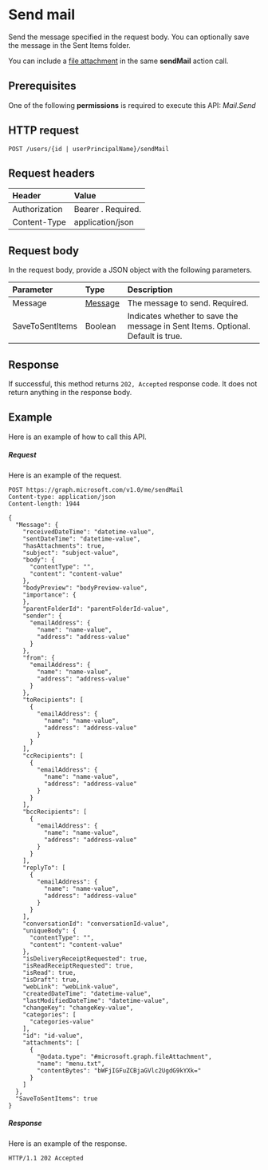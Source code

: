 # Send mail

Send the message specified in the request body. You can optionally save the message in the Sent Items folder.

You can include a [file attachment](../resources/fileattachment.md) in the same **sendMail** action call.

## Prerequisites
One of the following **permissions** is required to execute this API: *Mail.Send*

## HTTP request
<!-- { "blockType": "ignored" } -->
```http
POST /users/{id | userPrincipalName}/sendMail
```
## Request headers
| Header       | Value |
|:---------------|:--------|
| Authorization  | Bearer <token>. Required.  |
| Content-Type  | application/json  |

## Request body
In the request body, provide a JSON object with the following parameters.

| Parameter	   | Type	|Description|
|:---------------|:--------|:----------|
|Message|[Message](../resources/message.md)|The message to send. Required.|
|SaveToSentItems|Boolean|Indicates whether to save the message in Sent Items. Optional. Default is true.|

## Response
If successful, this method returns `202, Accepted` response code. It does not return anything in the response body.

## Example
Here is an example of how to call this API.
##### Request
Here is an example of the request.
<!-- {
  "blockType": "request",
  "name": "user_sendmail"
}-->
```http
POST https://graph.microsoft.com/v1.0/me/sendMail
Content-type: application/json
Content-length: 1944

{
  "Message": {
    "receivedDateTime": "datetime-value",
    "sentDateTime": "datetime-value",
    "hasAttachments": true,
    "subject": "subject-value",
    "body": {
      "contentType": "",
      "content": "content-value"
    },
    "bodyPreview": "bodyPreview-value",
    "importance": {
    },
    "parentFolderId": "parentFolderId-value",
    "sender": {
      "emailAddress": {
        "name": "name-value",
        "address": "address-value"
      }
    },
    "from": {
      "emailAddress": {
        "name": "name-value",
        "address": "address-value"
      }
    },
    "toRecipients": [
      {
        "emailAddress": {
          "name": "name-value",
          "address": "address-value"
        }
      }
    ],
    "ccRecipients": [
      {
        "emailAddress": {
          "name": "name-value",
          "address": "address-value"
        }
      }
    ],
    "bccRecipients": [
      {
        "emailAddress": {
          "name": "name-value",
          "address": "address-value"
        }
      }
    ],
    "replyTo": [
      {
        "emailAddress": {
          "name": "name-value",
          "address": "address-value"
        }
      }
    ],
    "conversationId": "conversationId-value",
    "uniqueBody": {
      "contentType": "",
      "content": "content-value"
    },
    "isDeliveryReceiptRequested": true,
    "isReadReceiptRequested": true,
    "isRead": true,
    "isDraft": true,
    "webLink": "webLink-value",
    "createdDateTime": "datetime-value",
    "lastModifiedDateTime": "datetime-value",
    "changeKey": "changeKey-value",
    "categories": [
      "categories-value"
    ],
    "id": "id-value",
    "attachments": [
      {
        "@odata.type": "#microsoft.graph.fileAttachment",
        "name": "menu.txt",
        "contentBytes": "bWFjIGFuZCBjaGVlc2UgdG9kYXk="
      }
    ]
  },
  "SaveToSentItems": true
}
```

##### Response
Here is an example of the response.
<!-- {
  "blockType": "response",
  "truncated": true
} -->
```http
HTTP/1.1 202 Accepted
```

<!-- uuid: 8fcb5dbc-d5aa-4681-8e31-b001d5168d79
2015-10-25 14:57:30 UTC -->
<!-- {
  "type": "#page.annotation",
  "description": "user: sendMail",
  "keywords": "",
  "section": "documentation",
  "tocPath": ""
}-->
